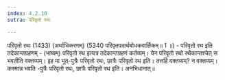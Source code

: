 ```yaml
---
index: 4.2.10
sutra: परिवृतो रथः

---
```

 परिवृतो रथः (1433) (अर्थाधिकरणम्) (5340 परिवृतपदार्थबोधकवार्तिकम्॥ 1 ॥) - परिवृतो रथ इति तदेकान्तग्रहणम् - (भाष्यम्) परिवृतो रथ इत्यत्र तदेकान्तग्रहणं कर्तव्यम्। येन परिवृतो रथो रथैकान्तश्चेत् स भवतीति वक्तव्यम्। इह मा भूत्-पुत्रैः परिवृतो रथः, छात्रैः परिवृतो रथ इति। तत्तर्हि वक्तव्यम्? न वक्तव्यम्। कस्मान्न भवति -पुत्रैः परिवृतो रथः, छात्रैः परिवृतो रथ इति। अनभिधानात्॥ 